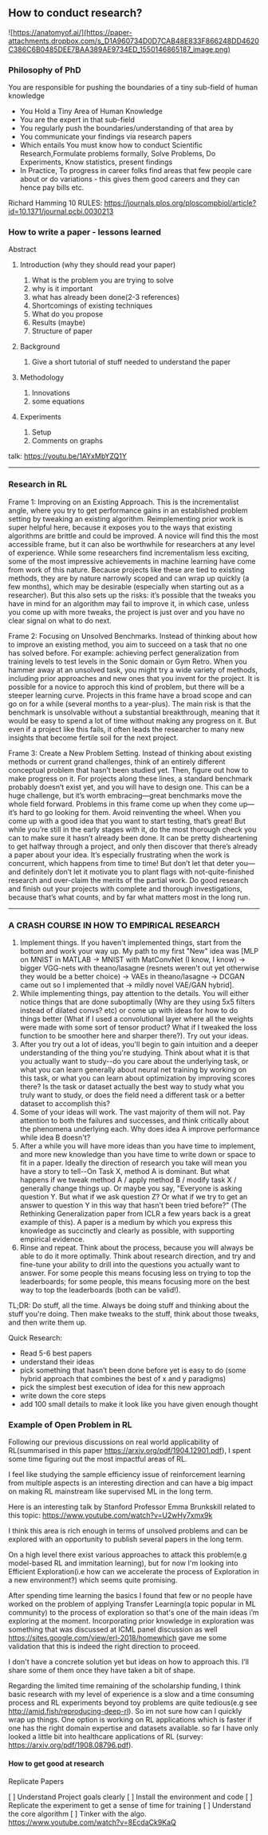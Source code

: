 ## How to conduct research? 

![https://anatomyof.ai/](https://paper-attachments.dropbox.com/s_D1A960734D0D7CAB48E833F866248DD4620C386C6B0485DEE7BAA389AE9734ED_1550146865187_image.png)

### Philosophy of PhD

You are responsible for pushing the boundaries of a tiny sub-field of human knowledge
 

- You Hold a Tiny Area of Human Knowledge 
- You are the expert in that sub-field 
- You regularly push the boundaries/understanding of that area by 
- You communicate your findings via research papers
- Which entails You must know how to conduct Scientific Research,Formulate problems formally, Solve Problems, Do Experiments, Know statistics, present findings   
- In Practice, To progress in career folks find areas that few people care about or do variations - this gives them good careers and they can hence pay bills etc. 


Richard Hamming 10 RULES: https://journals.plos.org/ploscompbiol/article?id=10.1371/journal.pcbi.0030213 


### How to write a paper - lessons learned
 
Abstract
 

1. Introduction (why they should read your paper)


    1. What is the problem you are trying to solve
    2. why is it important
    3. what has already been done(2-3 references)
    4. Shortcomings of existing techniques
    5. What do you propose
    6. Results (maybe)
    7. Structure of paper  


2. Background
    1. Give a short tutorial of stuff needed to understand the paper
3. Methodology
    1. Innovations
    2. some equations
4. Experiments
    1. Setup
    2. Comments on graphs 


talk: https://youtu.be/1AYxMbYZQ1Y


-----

### Research in RL 


Frame 1: Improving on an Existing Approach. This is the incrementalist angle, where you try to get performance gains in an established problem setting by tweaking an existing algorithm. Reimplementing prior work is super helpful here, because it exposes you to the ways that existing algorithms are brittle and could be improved. A novice will find this the most accessible frame, but it can also be worthwhile for researchers at any level of experience. While some researchers find incrementalism less exciting, some of the most impressive achievements in machine learning have come from work of this nature.
Because projects like these are tied to existing methods, they are by nature narrowly scoped and can wrap up quickly (a few months), which may be desirable (especially when starting out as a researcher). But this also sets up the risks: it’s possible that the tweaks you have in mind for an algorithm may fail to improve it, in which case, unless you come up with more tweaks, the project is just over and you have no clear signal on what to do next.

Frame 2: Focusing on Unsolved Benchmarks. Instead of thinking about how to improve an existing method, you aim to succeed on a task that no one has solved before. For example: achieving perfect generalization from training levels to test levels in the Sonic domain or Gym Retro. When you hammer away at an unsolved task, you might try a wide variety of methods, including prior approaches and new ones that you invent for the project. It is possible for a novice to approch this kind of problem, but there will be a steeper learning curve.
Projects in this frame have a broad scope and can go on for a while (several months to a year-plus). The main risk is that the benchmark is unsolvable without a substantial breakthrough, meaning that it would be easy to spend a lot of time without making any progress on it. But even if a project like this fails, it often leads the researcher to many new insights that become fertile soil for the next project.

Frame 3: Create a New Problem Setting. Instead of thinking about existing methods or current grand challenges, think of an entirely different conceptual problem that hasn’t been studied yet. Then, figure out how to make progress on it. For projects along these lines, a standard benchmark probably doesn’t exist yet, and you will have to design one. This can be a huge challenge, but it’s worth embracing—great benchmarks move the whole field forward.
Problems in this frame come up when they come up—it’s hard to go looking for them.
Avoid reinventing the wheel. When you come up with a good idea that you want to start testing, that’s great! But while you’re still in the early stages with it, do the most thorough check you can to make sure it hasn’t already been done. It can be pretty disheartening to get halfway through a project, and only then discover that there’s already a paper about your idea. It’s especially frustrating when the work is concurrent, which happens from time to time! But don’t let that deter you—and definitely don’t let it motivate you to plant flags with not-quite-finished research and over-claim the merits of the partial work. Do good research and finish out your projects with complete and thorough investigations, because that’s what counts, and by far what matters most in the long run.


----

### A CRASH COURSE IN HOW TO EMPIRICAL RESEARCH

1. Implement things. If you haven't implemented things, start from the bottom and work your way up. My path to my first "New" idea was [MLP on MNIST in MATLAB -> MNIST with MatConvNet (I know, I know) -> bigger VGG-nets with theano/lasagne (resnets weren't out yet otherwise they would be a better choice) -> VAEs in theano/lasagne -> DCGAN came out so I implemented that -> mildly novel VAE/GAN hybrid].
2. While implementing things, pay attention to the details. You will either notice things that are done suboptimally (Why are they using 5x5 filters instead of dilated convs? etc) or come up with ideas for how to do things better (What if I used a convolutional layer where all the weights were made with some sort of tensor product? What if I tweaked the loss function to be smoother here and sharper there?). Try out your ideas.
3. After you try out a lot of ideas, you'll begin to gain intuition and a deeper understanding of the thing you're studying. Think about what it is that you actually want to study--do you care about the underlying task, or what you can learn generally about neural net training by working on this task, or what you can learn about optimization by improving scores there? Is the task or dataset actually the best way to study what you truly want to study, or does the field need a different task or a better dataset to accomplish this?
4. Some of your ideas will work. The vast majority of them will not. Pay attention to both the failures and successes, and think critically about the phenomena underlying each. Why does idea A improve performance while idea B doesn't?
5. After a while you will have more ideas than you have time to implement, and more new knowledge than you have time to write down or space to fit in a paper. Ideally the direction of research you take will mean you have a story to tell--On Task X, method A is dominant. But what happens if we tweak method A / apply method B / modify task X / generally change things up. Or maybe you say, "Everyone is asking question Y. But what if we ask question Z? Or what if we try to get an answer to question Y in this way that hasn't been tried before?" (The Rethinking Generalization paper from ICLR a few years back is a great example of this). A paper is a medium by which you express this knowledge as succinctly and clearly as possible, with supporting empirical evidence.
6. Rinse and repeat. Think about the process, because you will always be able to do it more optimally. Think about research direction, and try and fine-tune your ability to drill into the questions you actually want to answer. For some people this means focusing less on trying to top the leaderboards; for some people, this means focusing more on the best way to top the leaderboards (both can be valid!).

TL;DR: Do stuff, all the time. Always be doing stuff and thinking about the stuff you're doing. Then make tweaks to the stuff, think about those tweaks, and then write them up.

Quick Research: 


- Read 5-6 best papers 
- understand their ideas
- pick something that hasn’t been done before yet is easy to do (some hybrid approach that combines the best of x and y paradigms)
- pick the simplest best execution of idea for this new approach
- write down the core steps 
- add 100 small details to make it look like you have given enough thought



### Example of Open Problem in RL 

Following our previous discussions on real world applicability of RL(summarised in this paper https://arxiv.org/pdf/1904.12901.pdf), I spent some time figuring out the most impactful areas of RL. 

I feel like studying the sample efficiency issue of reinforcement learning from multiple aspects is an interesting direction and can have a big impact on making RL mainstream like supervised ML in the long term. 

Here is an interesting talk by Stanford Professor Emma Brunkskill related to this topic: https://www.youtube.com/watch?v=U2wHy7xmx9k

I think this area is rich enough in terms of unsolved problems and can be explored with an opportunity to publish several papers in the long term. 

On a high level there exist various approaches to attack this problem(e.g model-based RL and immitation learning), but for now I'm looking into Efficient Exploration(i.e how can we accelerate the process of Exploration in a new environment?) which seems quite promising.  

After spending time learning the basics I found that few or no people have worked on the problem of applying Transfer Learning(a topic popular in ML community) to the process of exploration so that's one of the main ideas i’m exploring at the moment. Incorporating prior knowledge in exploration was something that was discussed at ICML panel discussion as well https://sites.google.com/view/erl-2018/homewhich gave me some validation that this is indeed the right direction to proceed. 

I don't have a concrete solution yet but ideas on how to approach this. I’ll share some of them once they have taken a bit of shape. 

Regarding the limited time remaining of the scholarship funding, I think basic research with my level of experience is a slow and a time consuming process and RL experiments beyond toy problems are quite tedious(e.g see http://amid.fish/reproducing-deep-rl). So im not sure how can I quickly wrap up things. One option is working on RL applications which is faster if one has the right domain expertise and datasets available. so far I have only looked a little bit into healthcare applications of RL (survey: https://arxiv.org/pdf/1908.08796.pdf). 


#### How to get good at research 

Replicate Papers

[ ] Understand Project goals clearly
[ ] Install the environment and code
[ ] Replicate the experiment to get a sense of time for training
[ ] Understand the core algorithm
[ ] Tinker with the algo. https://www.youtube.com/watch?v=8EcdaCk9KaQ
